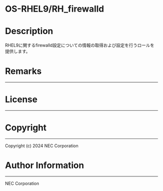 OS-RHEL9/RH_firewalld
=======================================================
# Description
RHEL9に関するfirewalld設定についての情報の取得および設定を行うロールを提供します。

# Remarks
-------

# License
-------

# Copyright
---------
Copyright (c) 2024 NEC Corporation

# Author Information
------------------
NEC Corporation
